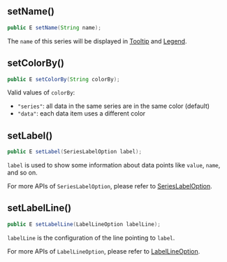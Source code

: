 ## setName()

```java
public E setName(String name);
```

The `name` of this series will be displayed in [Tooltip](component-apis/tooltip) and [Legend](component-apis/legend).

## setColorBy()

```java
public E setColorBy(String colorBy);
```

Valid values of `colorBy`:
- `"series"`: all data in the same series are in the same color (default)
- `"data"`: each data item uses a different color

## setLabel()

```java
public E setLabel(SeriesLabelOption label);
```

`label` is used to show some information about data points like `value`, `name`, and so on.

For more APIs of `SeriesLabelOption`, please refer to [SeriesLabelOption](component-apis/series-label-option).

## setLabelLine()

```java
public E setLabelLine(LabelLineOption labelLine);
```

`labelLine` is the configuration of the line pointing to `label`.

For more APIs of `LabelLineOption`, please refer to [LabelLineOption](component-apis/label-line-option).
